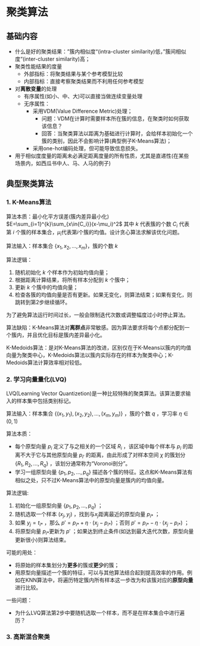 # 聚类算法

## 基础内容

* 什么是好的聚类结果：”簇内相似度“(intra-cluster similarity)低，”簇间相似度“(inter-cluster similarity)高；
* 聚类性能结果的度量  
  * 外部指标：将聚类结果与某个参考模型比较
  * 内部指标：直接考察聚类结果而不利用任何参考模型
* 对**离散变量**的处理
  * 有序属性(如小、中、大)可以直接当做连续变量处理
  * 无序属性：
    * 采用VDM(Value Difference Metric)处理；
      * 问题：VDM在计算时需要样本所在簇的信息，在聚类时如何获取该信息？
      * 回答：当聚类算法以距离为基础进行计算时，会给样本初始化一个簇的类别，因此不会影响计算(典型例子K-Means算法)；
    * 采用one-hot编码处理，但可能导致信息损失。
* 用于相似度度量的距离未必满足距离度量的所有性质，尤其是直递性(在某些场景内，如西瓜书中人、马、人马的例子)

## 典型聚类算法

### 1. K-Means算法

算法本质：最小化平方误差(簇内差异最小化) $E=\sum_{i=1}^{k}\sum_{x\in{C_i}}(x-\mu_i)^2$ 其中 $k$ 代表簇的个数 $C_i$ 代表第 $i$ 个簇的样本集合，$\mu_i$代表第$i$个簇的均值。设计贪心算法求解该优化问题。

算法输入：样本集合 $\{x_1,x_2,...,x_m\}$，簇的个数 $k$

算法逻辑：


1. 随机初始化 $k$ 个样本作为初始均值向量；
2. 根据距离计算结果，将所有样本分配到 $k$ 个簇中；
3. 更新 $k$ 个簇中的均值向量；
4. 检查各簇的均值向量是否有更新。如果无变化，则算法结束；如果有变化，则跳转到第2步继续循环。

为了避免算法运行时间过长，一般会限制迭代次数或调整幅度过小时停止算法。

算法缺陷：K-Means算法对**离群点**非常敏感。因为算法要求将每个点都分配到一个簇内，并且优化目标是簇内差异最小化。

K-Medoids算法：是对K-Means算法的改进，区别仅在于K-Means以簇内的均值向量为聚类中心，K-Medoids算法以簇内实际存在的样本为聚类中心；K-Medoids算法计算效率相对较低。

### 2. 学习向量量化(LVQ)

LVQ(Learning Vector Quantizetion)是一种比较特殊的聚类算法。该算法要求输入的样本集中包括类别标记。

算法输入：样本集合 $\{(x_1,y_1),(x_2,y_2),...,(x_m,y_m)\}$ ，簇的个数 $q$ ，学习率 $\eta\in(0,1)$

算法本质：

* 每个原型向量 $p_i$ 定义了与之相关的一个区域 $R_i$ ，该区域中每个样本与 $p_i$ 的距离不大于它与其他原型向量 $p_{i'}$ 的距离，由此形成了对样本空间 $\chi$ 的簇划分 $\{R_1,R_2,...,R_q\}$ ，该划分通常称为“Voronoi剖分”。
* 学习一组原型向量 $\{p_1,p_2,...,p_q\}$ 描述各个簇的特征。这点和K-Means算法有相似之处，只不过K-Means算法中的原型向量是簇内的均值向量。

算法逻辑:

1. 初始化一组原型向量 $\{p_1,p_2,...,p_q\}$ ；
2. 随机选取一个样本 $(x_j,y_j)$ ，找到与$x_j$距离最近的原型向量 $p_{i*}$ ；
3. 如果 $y_j=t_{i*}$ ，那么 $p'=p_{i*}+\eta\cdot(x_j-p_{i*})$ ；否则 $p'=p_{i*}-\eta\cdot(x_j-p_{i*})$ ；
4. 将原型向量 $p_{i*}$更新为 $p'$ ；如果达到终止条件(如达到最大迭代次数，原型向量更新很小)则算法结束。

可能的用处：

* 将原始的样本集划分为**更多**的簇或**更少**的簇；
* 用原型向量描述一个簇的特征，可以与其他算法结合起到提高效率的作用。例如在KNN算法中，将遍历特定簇内所有样本这一步改为和该簇对应的**原型向量**进行比较。

一些问题：

* 为什么LVQ算法第2步中要随机选取一个样本，而不是在样本集合中进行遍历？

### 3. 高斯混合聚类
